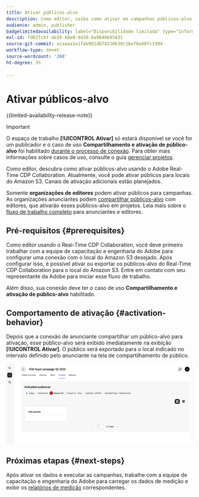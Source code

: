 ```yaml
---
title: Ativar públicos-alvo
description: Como editor, saiba como ativar em campanhas públicos-alvo compartilhados com você pelo seu colaborador.
audience: admin, publisher
badgelimitedavailability: label="Disponibilidade limitada" type="Informative" url="https://helpx.adobe.com/br/legal/product-descriptions/real-time-customer-data-platform-collaboration.html newtab=true"
exl-id: fd82fcbf-ab39-48e0-9438-0a9046693431
source-git-commit: acaaaa1e1fab981d874210639c16e76e48fc3394
workflow-type: tm+mt
source-wordcount: '268'
ht-degree: 3%

---
```


# Ativar públicos-alvo

{{limited-availability-release-note}}

>[!IMPORTANT]
>
>O espaço de trabalho **[!UICONTROL Ativar]** só estará disponível se você for um publicador e o caso de uso **Compartilhamento e ativação de público-alvo** foi habilitado [durante o processo de conexão](../connect/establishing-connections.md#connection-settings). Para obter mais informações sobre casos de uso, consulte o guia [gerenciar projetos](./manage-projects.md#project-use-cases).

Como editor, descubra como ativar públicos-alvo usando o Adobe Real-Time CDP Collaboration. Atualmente, você pode ativar públicos para locais do Amazon S3. Canais de ativação adicionais estão planejados.

Somente **organizações de editores** podem ativar públicos para campanhas. As organizações anunciantes podem [compartilhar públicos-alvo](/help/guide/collaborate/share.md) com editores, que ativarão esses públicos-alvo em projetos. Leia mais sobre o [fluxo de trabalho completo](/help/guide/end-to-end-workflow.md) para anunciantes e editores.

## Pré-requisitos {#prerequisites}

Como editor usando o Real-Time CDP Collaboration, você deve primeiro trabalhar com a equipe de capacitação e engenharia do Adobe para configurar uma conexão com o local do Amazon S3 desejado. Após configurar isso, é possível ativar ou exportar os públicos-alvo do Real-Time CDP Collaboration para o local do Amazon S3. Entre em contato com seu representante da Adobe para iniciar esse fluxo de trabalho.

Além disso, sua conexão deve ter o caso de uso **Compartilhamento e ativação de público-alvo** habilitado.

## Comportamento de ativação {#activation-behavior}

Depois que a conexão de anunciante compartilhar um público-alvo para ativação, esse público-alvo será exibido imediatamente na exibição **[!UICONTROL Ativar]**. O público será exportado para o local indicado no intervalo definido pelo anunciante na tela de compartilhamento de público.

![Ative o fluxo de trabalho para um destino do Amazon S3.](/help/assets/collaborate/activate/activate-to-amazon-s3.png)

## Próximas etapas {#next-steps}

Após ativar os dados e executar as campanhas, trabalhe com a equipe de capacitação e engenharia do Adobe para carregar os dados de medição e exibir os [relatórios de medição](/help/guide/collaborate/measure.md) correspondentes.
